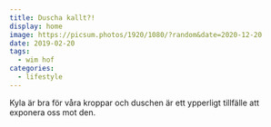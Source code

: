 ```yaml
---
title: Duscha kallt?!
display: home
image: https://picsum.photos/1920/1080/?random&date=2020-12-20
date: 2019-02-20
tags: 
  - wim hof
categories:
  - lifestyle
--- 
```


Kyla är bra för våra kroppar och duschen är ett ypperligt tillfälle att exponera oss mot den.

<!-- more -->